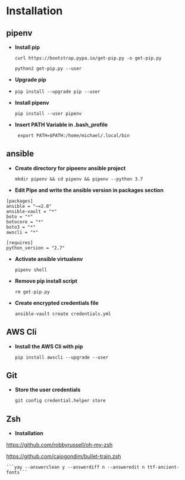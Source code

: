 # Installation 
 
## pipenv 
 
 * **Install pip** 
 
    ```curl https://bootstrap.pypa.io/get-pip.py -o get-pip.py``` 
 
    ```python2 get-pip.py --user``` 
     
 * **Upgrade pip** 
  
 * ```pip install --upgrade pip --user``` 
 
 * **Install pipenv** 
 
    ``` pip install --user pipenv ``` 
 
 * **Insert PATH Variable in .bash_profile** 
 
    ``` export PATH=$PATH:/home/michael/.local/bin``` 
 
## ansible 
 
 * **Create directory for pipeenv ansible project** 
 
    ``` mkdir pipenv && cd pipenv && pipenv --python 3.7 ``` 
 
 * **Edit Pipe and  write the ansible version in packages section** 
 
``` 
[packages] 
ansible = "~=2.8" 
ansible-vault = "*" 
boto = "*" 
botocore = "*" 
boto3 = "*" 
awscli = "*" 
 
[requires] 
python_version = "2.7" 
``` 
     
  * **Activate ansible virtualenv** 
 
    ```pipenv shell ``` 
 
  * **Remove pip install script** 
 
    ```rm get-pip.py``` 
 
  * **Create encrypted credentials file** 
 
    ```ansible-vault create credentials.yml``` 
 
## AWS Cli 
 
  * **Install the AWS Cli with pip** 
 
    ```pip install awscli --upgrade --user``` 
 
## Git 
 
  * **Store the user credentials** 
 
    ```git config credential.helper store``` 
 
## Zsh     
  * **Installation**
  
  https://github.com/robbyrussell/oh-my-zsh
  
  https://github.com/caiogondim/bullet-train.zsh
 
    ```yay --answerclean y --answerdiff n --answeredit n ttf-ancient-fonts``` 
